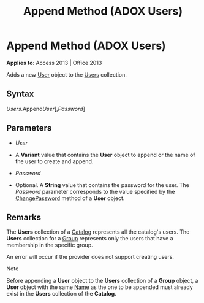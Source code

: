 ﻿---
title: Append Method (ADOX Users)
TOCTitle: Append Method (ADOX Users)
ms:assetid: b7a1128b-c6e7-2071-c914-913b6bd245ae
ms:mtpsurl: https://msdn.microsoft.com/library/JJ249884(v=office.15)
ms:contentKeyID: 48547302
ms.date: 09/18/2015
mtps_version: v=office.15
---

# Append Method (ADOX Users)


**Applies to**: Access 2013 | Office 2013


Adds a new [User](user-object-adox.md) object to the [Users](users-collection-adox.md) collection.

## Syntax

*Users*.Append*User*\[,*Password*\]

## Parameters

  - *User*

  - A **Variant** value that contains the **User** object to append or the name of the user to create and append.

  - *Password*

  - Optional. A **String** value that contains the password for the user. The *Password* parameter corresponds to the value specified by the [ChangePassword](changepassword-method-adox.md) method of a **User** object.

## Remarks

The **Users** collection of a [Catalog](catalog-object-adox.md) represents all the catalog's users. The **Users** collection for a [Group](group-object-adox.md) represents only the users that have a membership in the specific group.

An error will occur if the provider does not support creating users.


> [!NOTE]
> <P>Before appending a <STRONG>User</STRONG> object to the <STRONG>Users</STRONG> collection of a <STRONG>Group</STRONG> object, a <STRONG>User</STRONG> object with the same <A href="name-property-adox.md">Name</A> as the one to be appended must already exist in the <STRONG>Users</STRONG> collection of the <STRONG>Catalog</STRONG>.</P>


